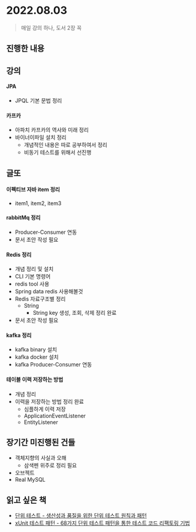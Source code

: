 # 2022.08.03
> 매일 강의 하나, 도서 2장 꼭

## 진행한 내용


## 강의

#### JPA

- JPQL 기본 문법 정리

#### 카프카

- 아파치 카프카의 역사와 미래 정리
- 바이너이파일 설치 정리
	- 개념적인 내용은 따로 공부하여서 정리
	- 비동기 테스트를 위해서 선진행

## 글또

#### 이펙티브 자바 item 정리

- item1, item2, item3

#### rabbitMq 정리

- Producer-Consumer 연동
- 문서 초안 작성 필요

#### Redis 정리

- 개념 정리 및 설치
- CLI 기본 명령어
- redis tool 사용
- Spring data redis 사용해볼것
- Redis 자료구조별 정리
	- String
		- String key 생성, 조회, 삭제 정리 완료
- 문서 초안 작성 필요

#### kafka 정리

- kafka binary 설치
- kafka docker 설치
- kafka Producer-Consumer 연동

#### 테이블 이력 저장하는 방법

- 개념 정리
- 이력을 저장하는 방법 정리 완료
	- 심플하게 이력 저장
	- ApplicationEventListener
	- EntityListener

## 장기간 미진행된 건들

- 객체지향의 사실과 오해
	- 삼색펜 위주로 정리 필요
- 오브젝트
- Real MySQL

## 읽고 싶은 책

- [단위 테스트 - 생산성과 품질을 위한 단위 테스트 원칙과 패턴](http://www.yes24.com/Product/Goods/104084175)
- [xUnit 테스트 패턴 - 68가지 단위 테스트 패턴을 통한 테스트 코드 리팩토링 기법](http://www.yes24.com/Product/Goods/3720055)
